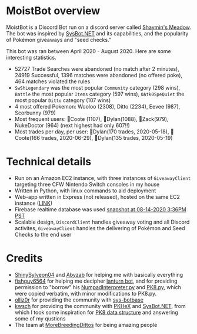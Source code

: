 # MoistBot overview

MoistBot is a Discord Bot run on a discord server called [Shaymin's Meadow](https://discord.gg/VfKnVvK). The bot was inspired by [SysBot.NET](https://github.com/kwsch/SysBot.NET) and its capabilities, and the popularity of Pokémon giveaways and "seed checks." 

This bot was ran between April 2020 - August 2020. Here are some interesting statistics.

* 52727 Trade Searches were abandoned (no match after 2 minutes), 24919 Successful, 1396 matches were abandoned (no offered poke), 464 matches violated the rules
* `SwShLegendary` was the most popular `Community` category (298 wins), `Battle` the most popular `Items` category (597 wins), `0Atk0SpeQuiet` the most popular `Ditto` category (107 wins)
* 4 most offered Pokemon: Wooloo (2308), Ditto (2234), Eevee (987), Scorbunny (979)
* Most frequent users: 🥇Coote (1107), 🥈Dylan(1088), 🥉Zack(979), NukeDoctor (964) (next highest had only 607!!)
* Most trades per day, per user: 🥇Dylan(170 trades, 2020-05-18), 🥈Coote(166 trades, 2020-06-29), 🥉Dylan(135 trades, 2020-05-19)

# Technical details

* Run on an Amazon EC2 instance, with three instances of `GiveawayClient` targeting three CFW Nintendo Switch consoles in my house
* Written in Python, with linux commands to aid deployment
* Web-app written in Express (not released), hosted on the same EC2 instance ([LINK](http://ec2-54-202-8-87.us-west-2.compute.amazonaws.com:3000/))
* Firebase realtime database was used [snapshot at 08-14-2020 3:36PM PST](snapshot.json)
* Scalable design, `DiscordClient` handles giveaway voting and all Discord activites, `GiveawayClient` handles the delivering of Pokémon and Seed Checks to the end user
 
# Credits
* [ShinySylveon04](https://github.com/ShinySylveon04) and [Abyzab](https://github.com/Abyzab) for helping me with basically everything
* [fishguy6564](https://gitlab.com/fishguy6564) for helping me decipher [lanturn bot](https://gitlab.com/fishguy6564/lanturn-bot-public-source-code), and for providing permission to "borrow" his [NumpadInterpreter.py](https://gitlab.com/fishguy6564/lanturn-bot-public-source-code/-/blob/master/NumpadInterpreter.py) and [PK8.py](https://gitlab.com/fishguy6564/lanturn-bot-public-source-code/-/blob/master/PK8.py), which were copied verbatim, with minor modifications to PK8.py.
* [olliz0r](https://github.com/olliz0r) for providing the community with [sys-botbase](https://github.com/olliz0r/sys-botbase)
* [kwsch](https://github.com/kwsch) for providing the community with [PKHeX](https://github.com/kwsch/PKHeX) and [SysBot.NET](https://github.com/kwsch/SysBot.NET), from which I took some inspiration for [PK8 data structure](https://github.com/kwsch/PKHeX/blob/master/PKHeX.Core/PKM/PK8.cs) and answering some of my qustions
* The team at [MoreBreedingDittos](https://discord.gg/dittos) for being amazing people
